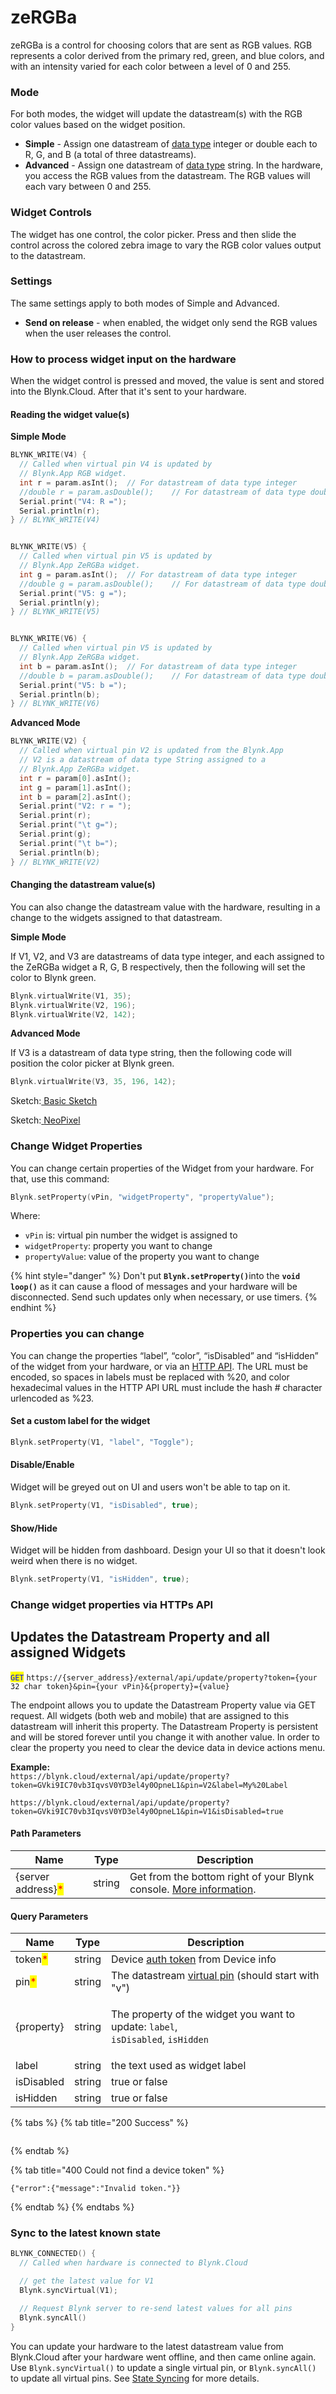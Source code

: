 # zeRGBa

zeRGBa is a control for choosing colors that are sent as RGB values. RGB represents a color derived from the primary red, green, and blue colors, and with an intensity varied for each color between a level of 0 and 255.&#x20;

### Mode

For both modes, the widget will update the datastream(s) with the RGB color values based on the widget position.

* **Simple** - Assign one datastream of [data type](../../blynk.console/templates/datastreams/datastreams-common-settings/data-type.md) integer or double each to R, G, and B (a total of three datastreams). &#x20;
* **Advanced** - Assign one datastream of [data type](../../blynk.console/templates/datastreams/datastreams-common-settings/data-type.md) string.  In the hardware, you access the RGB values from the datastream.  The RGB values will each vary between 0 and 255. &#x20;

### Widget Controls

The widget has one control, the color picker. Press and then slide the control across the colored zebra image to vary the RGB color values output to the datastream.

### Settings

The same settings apply to both modes of Simple and Advanced.

* **Send on release** - when enabled, the widget only send the RGB values when the user releases the control.

### How to process widget input on the hardware

When the widget control is pressed and moved, the value is sent and stored into the Blynk.Cloud. After that it's sent to your hardware.

#### Reading the widget value(s)

**Simple Mode**

```cpp
BLYNK_WRITE(V4) {   
  // Called when virtual pin V4 is updated by 
  // Blynk.App RGB widget. 
  int r = param.asInt();  // For datastream of data type integer
  //double r = param.asDouble();    // For datastream of data type double
  Serial.print("V4: R =");
  Serial.println(r);
} // BLYNK_WRITE(V4)


BLYNK_WRITE(V5) {   
  // Called when virtual pin V5 is updated by 
  // Blynk.App ZeRGBa widget. 
  int g = param.asInt();  // For datastream of data type integer
  //double g = param.asDouble();    // For datastream of data type double
  Serial.print("V5: g =");
  Serial.println(y);
} // BLYNK_WRITE(V5)


BLYNK_WRITE(V6) {   
  // Called when virtual pin V5 is updated by 
  // Blynk.App ZeRGBa widget. 
  int b = param.asInt();  // For datastream of data type integer
  //double b = param.asDouble();    // For datastream of data type double
  Serial.print("V5: b =");
  Serial.println(b);
} // BLYNK_WRITE(V6)
```

**Advanced Mode**

```cpp
BLYNK_WRITE(V2) {   
  // Called when virtual pin V2 is updated from the Blynk.App
  // V2 is a datastream of data type String assigned to a   
  // Blynk.App ZeRGBa widget.
  int r = param[0].asInt();
  int g = param[1].asInt();
  int b = param[2].asInt();
  Serial.print("V2: r = ");
  Serial.print(r);
  Serial.print("\t g=");
  Serial.print(g);
  Serial.print("\t b=");
  Serial.println(b);
} // BLYNK_WRITE(V2)
```

#### Changing the datastream value(s)

You can also change the datastream value with the hardware, resulting in a change to the widgets assigned to that datastream.

**Simple Mode**

If V1, V2, and V3 are datastreams of data type integer, and each assigned to the ZeRGBa widget a R, G, B respectively, then the following will set the color to Blynk green.

```cpp
Blynk.virtualWrite(V1, 35);
Blynk.virtualWrite(V2, 196);
Blynk.virtualWrite(V2, 142);
```

**Advanced Mode**

If V3 is a datastream of data type string, then the following code will position the color picker at Blynk green.

```cpp
Blynk.virtualWrite(V3, 35, 196, 142);
```



Sketch:[ Basic Sketch](https://github.com/blynkkk/blynk-library/blob/master/examples/GettingStarted/BlynkBlink/BlynkBlink.ino)

Sketch:[ ](https://github.com/blynkkk/blynk-library/blob/master/examples/More/Sync/ButtonInterrupt/ButtonInterrupt.ino)[NeoPixel](https://github.com/blynkkk/blynk-library/blob/master/examples/More/NeoPixel/NeoPixel.ino)



### Change Widget Properties

You can change certain properties of the Widget from your hardware. For that, use this command:&#x20;

```cpp
Blynk.setProperty(vPin, "widgetProperty", "propertyValue"); 
```

Where:&#x20;

* `vPin` is: virtual pin number the widget is assigned to
* `widgetProperty`: property you want to change
* `propertyValue`: value of the property you want to change

{% hint style="danger" %}
Don't put **`Blynk.setProperty()`**&#x69;nto the **`void loop()`** as it can cause a flood of messages and your hardware will be disconnected. Send such updates only when necessary, or use timers.
{% endhint %}

### Properties you can change

You can change the properties “label”, “color”, “isDisabled” and “isHidden” of the widget from your hardware, or via an [HTTP API](broken-reference). The URL must be encoded, so spaces in labels must be replaced with %20, and color hexadecimal values in the HTTP API URL must include the hash # character urlencoded as %23.

#### Set a custom label for the widget

```cpp
Blynk.setProperty(V1, "label", "Toggle");
```

#### **Disable/Enable**

Widget will be greyed out on UI and users won't be able to tap on it.

```cpp
Blynk.setProperty(V1, "isDisabled", true);
```

#### **Show/Hide**

Widget will be hidden from dashboard. Design your UI so that it doesn't look weird when there is no widget.

```cpp
Blynk.setProperty(V1, "isHidden", true);
```

### Change widget properties via HTTPs API

## Updates the Datastream Property and all assigned Widgets

<mark style="color:blue;">`GET`</mark> `https://{server_address}/external/api/update/property?token={your 32 char token}&pin={your vPin}&{property}={value}`

The endpoint allows you to update the Datastream Property value via GET request. All widgets (both web and mobile) that are assigned to this datastream will inherit this property. The Datastream Property is persistent and will be stored forever until you change it with another value. In order to clear the property you need to clear the device data in device actions menu.

**Example:**\
`https://blynk.cloud/external/api/update/property?token=GVki9IC70vb3IqvsV0YD3el4y0OpneL1&pin=V2&label=My%20Label`

`https://blynk.cloud/external/api/update/property?token=GVki9IC70vb3IqvsV0YD3el4y0OpneL1&pin=V1&isDisabled=true`

#### Path Parameters

| Name                                               | Type   | Description                                                                                                                 |
| -------------------------------------------------- | ------ | --------------------------------------------------------------------------------------------------------------------------- |
| {server address}<mark style="color:red;">\*</mark> | string | Get from the bottom right of your Blynk console. [More information](../../blynk.cloud/device-https-api/troubleshooting.md). |

#### Query Parameters

| Name                                    | Type   | Description                                                                                                                 |
| --------------------------------------- | ------ | --------------------------------------------------------------------------------------------------------------------------- |
| token<mark style="color:red;">\*</mark> | string | Device [auth token](../../concepts/device.md#authtoken) from Device info                                                    |
| pin<mark style="color:red;">\*</mark>   | string | The datastream [virtual pin](../../blynk.console/templates/datastreams/virtual-pin.md) (should start with "v")              |
| {property}                              | string | <p>The property of the widget you want to update: <code>label</code>,<br><code>isDisabled</code>, <code>isHidden</code></p> |
| label                                   | string | the text used as widget label                                                                                               |
| isDisabled                              | string | true or false                                                                                                               |
| isHidden                                | string | true or false                                                                                                               |

{% tabs %}
{% tab title="200 Success" %}
```
```
{% endtab %}

{% tab title="400 Could not find a device token" %}
```
{"error":{"message":"Invalid token."}}
```
{% endtab %}
{% endtabs %}

### **Sync to the latest known state**&#x20;

```cpp
BLYNK_CONNECTED() { 
  // Called when hardware is connected to Blynk.Cloud  

  // get the latest value for V1
  Blynk.syncVirtual(V1); 

  // Request Blynk server to re-send latest values for all pins
  Blynk.syncAll()
}
```

You can update your hardware to the latest datastream value from Blynk.Cloud after your hardware went offline, and then came online again. Use `Blynk.syncVirtual()` to update a single virtual pin, or `Blynk.syncAll()` to update all virtual pins. See [State Syncing](../../blynk.edgent-firmware-api/state-syncing.md) for more details.

